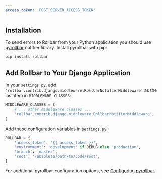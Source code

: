 ```yaml
---
access_token: 'POST_SERVER_ACCESS_TOKEN'
---
```

## Installation

To send errors to Rollbar from your Python application you should use 
[pyrollbar](http://github.com/rollbar/pyrollbar) notifier library. Install pyrollbar with pip:

```python
pip install rollbar
```

## Add Rollbar to Your Django Application

In your ``settings.py``, add ``'rollbar.contrib.django.middleware.RollbarNotifierMiddleware'`` as the last item in ``MIDDLEWARE_CLASSES``:

```python
MIDDLEWARE_CLASSES = (
    # ... other middleware classes ...
    'rollbar.contrib.django.middleware.RollbarNotifierMiddleware',
)
```

Add these configuration variables in ``settings.py``:

```python
ROLLBAR = {
    'access_token': '{{ access_token }}',
    'environment': 'development' if DEBUG else 'production',
    'branch': 'master',
    'root': '/absolute/path/to/code/root',
}
```

For additional pyrollbar configuration options, see [Configuring pyrollbar](https://github.com/rollbar/pyrollbar).
